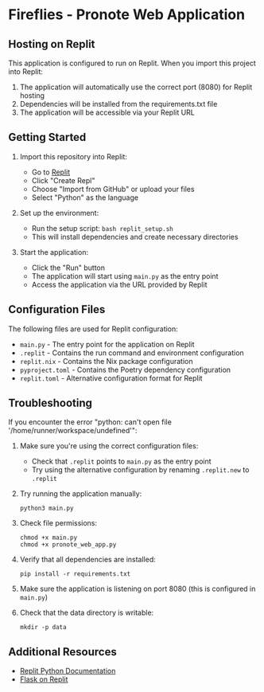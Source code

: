 # Fireflies - Pronote Web Application

## Hosting on Replit

This application is configured to run on Replit. When you import this project into Replit:

1. The application will automatically use the correct port (8080) for Replit hosting
2. Dependencies will be installed from the requirements.txt file
3. The application will be accessible via your Replit URL

## Getting Started

1. Import this repository into Replit:
   - Go to [Replit](https://replit.com)
   - Click "Create Repl"
   - Choose "Import from GitHub" or upload your files
   - Select "Python" as the language

2. Set up the environment:
   - Run the setup script: `bash replit_setup.sh`
   - This will install dependencies and create necessary directories

3. Start the application:
   - Click the "Run" button
   - The application will start using `main.py` as the entry point
   - Access the application via the URL provided by Replit

## Configuration Files

The following files are used for Replit configuration:

- `main.py` - The entry point for the application on Replit
- `.replit` - Contains the run command and environment configuration
- `replit.nix` - Contains the Nix package configuration
- `pyproject.toml` - Contains the Poetry dependency configuration
- `replit.toml` - Alternative configuration format for Replit

## Troubleshooting

If you encounter the error "python: can't open file '/home/runner/workspace/undefined'":

1. Make sure you're using the correct configuration files:
   - Check that `.replit` points to `main.py` as the entry point
   - Try using the alternative configuration by renaming `.replit.new` to `.replit`

2. Try running the application manually:
   ```
   python3 main.py
   ```

3. Check file permissions:
   ```
   chmod +x main.py
   chmod +x pronote_web_app.py
   ```

4. Verify that all dependencies are installed:
   ```
   pip install -r requirements.txt
   ```

5. Make sure the application is listening on port 8080 (this is configured in `main.py`)

6. Check that the data directory is writable:
   ```
   mkdir -p data
   ```

## Additional Resources

- [Replit Python Documentation](https://docs.replit.com/programming-ide/getting-started-with-python)
- [Flask on Replit](https://docs.replit.com/tutorials/python/build-a-web-app-with-flask)